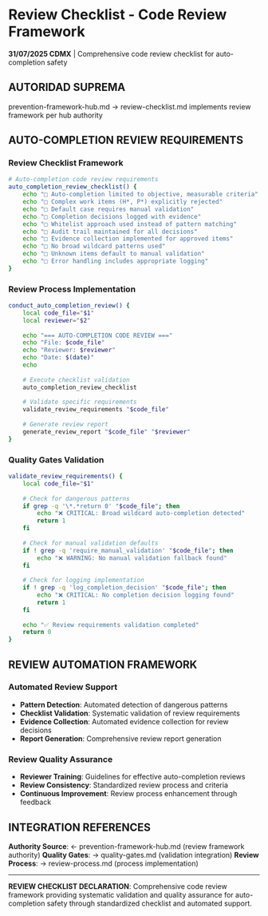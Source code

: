 # Review Checklist - Code Review Framework

**31/07/2025 CDMX** | Comprehensive code review checklist for auto-completion safety

## AUTORIDAD SUPREMA
prevention-framework-hub.md → review-checklist.md implements review framework per hub authority

## AUTO-COMPLETION REVIEW REQUIREMENTS

### **Review Checklist Framework**
```bash
# Auto-completion code review requirements
auto_completion_review_checklist() {
    echo "□ Auto-completion limited to objective, measurable criteria"
    echo "□ Complex work items (H*, P*) explicitly rejected"  
    echo "□ Default case requires manual validation"
    echo "□ Completion decisions logged with evidence"
    echo "□ Whitelist approach used instead of pattern matching"
    echo "□ Audit trail maintained for all decisions"
    echo "□ Evidence collection implemented for approved items"
    echo "□ No broad wildcard patterns used"
    echo "□ Unknown items default to manual validation"
    echo "□ Error handling includes appropriate logging"
}
```

### **Review Process Implementation**
```bash
conduct_auto_completion_review() {
    local code_file="$1"
    local reviewer="$2"
    
    echo "=== AUTO-COMPLETION CODE REVIEW ==="
    echo "File: $code_file"
    echo "Reviewer: $reviewer"
    echo "Date: $(date)"
    echo
    
    # Execute checklist validation
    auto_completion_review_checklist
    
    # Validate specific requirements
    validate_review_requirements "$code_file"
    
    # Generate review report
    generate_review_report "$code_file" "$reviewer"
}
```

### **Quality Gates Validation**
```bash
validate_review_requirements() {
    local code_file="$1"
    
    # Check for dangerous patterns
    if grep -q '\*.*return 0' "$code_file"; then
        echo "❌ CRITICAL: Broad wildcard auto-completion detected"
        return 1
    fi
    
    # Check for manual validation defaults
    if ! grep -q 'require_manual_validation' "$code_file"; then
        echo "❌ WARNING: No manual validation fallback found"
    fi
    
    # Check for logging implementation
    if ! grep -q 'log_completion_decision' "$code_file"; then
        echo "❌ CRITICAL: No completion decision logging found"
        return 1
    fi
    
    echo "✅ Review requirements validation completed"
    return 0
}
```

## REVIEW AUTOMATION FRAMEWORK

### **Automated Review Support**
- **Pattern Detection**: Automated detection of dangerous patterns
- **Checklist Validation**: Systematic validation of review requirements
- **Evidence Collection**: Automated evidence collection for review decisions
- **Report Generation**: Comprehensive review report generation

### **Review Quality Assurance**
- **Reviewer Training**: Guidelines for effective auto-completion reviews
- **Review Consistency**: Standardized review process and criteria
- **Continuous Improvement**: Review process enhancement through feedback

## INTEGRATION REFERENCES
**Authority Source**: ← prevention-framework-hub.md (review framework authority)
**Quality Gates**: → quality-gates.md (validation integration)
**Review Process**: → review-process.md (process implementation)

---
**REVIEW CHECKLIST DECLARATION**: Comprehensive code review framework providing systematic validation and quality assurance for auto-completion safety through standardized checklist and automated support.